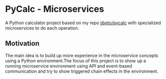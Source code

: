 # PyCalc - Microservices
A Python calculator project based on my repo [jjbeto/pycalc](https://github.com/jjbeto/pycalc) with specialized microservices to do each operation.

## Motivation
The main idea is to build up more experience in the microservice concepts using a Python environment.The focus of this project is to show up a running microservice environment using API and event-based communication and try to show triggered chain effects in the environment.
